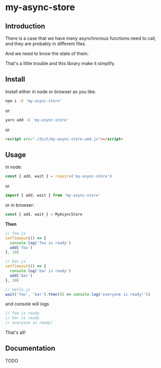 # my-async-store

## Introduction

There is a case that we have many asynchronous functions need to call, and they are probably in different files.

And we need to know the state of them.

That's a little trouble and this library make it simplify.

## Install

Install either in node or browser as you like.

```bash
npm i -D 'my-async-store'
```

or

```bash
yarn add -D 'my-async-store'
```

or

```html
<script src="./dist/my-async-store.umd.js"></script>
```

## Usage

in node:

```js
const { add, wait } = require('my-async-store')
```

or

```js
import { add, wait } from 'my-async-store'
```

or in browser:
```js
const { add, wait } = MyAsyncStore
```

**Then**

```js
// foo.js
setTimeout(() => {
  console.log('foo is ready')
  add('foo')
}, 10)
```

```js
// bar.js
setTimeout(() => {
  console.log('bar is ready')
  add('bar')
}, 20)
```

```js
// hello.js
wait('foo', 'bar').then(() => console.log('everyone is ready!'))
```


and console will logs

```js
// foo is ready
// bar is ready
// everyone is ready!
```

That's all! 

## Documentation

TODO 